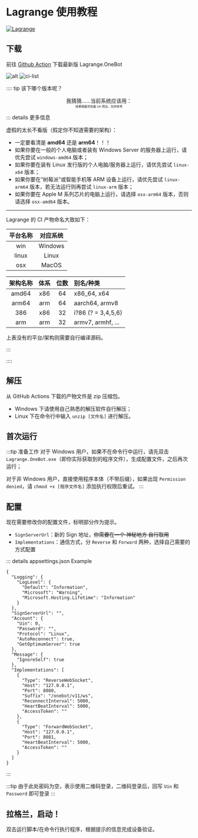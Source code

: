 # Lagrange 使用教程

[![Lagrange](https://img.shields.io/badge/Github-black?logo=Github)](https://github.com/LagrangeDev/Lagrange.Core)

## 下载

前往 [Github Action](https://github.com/LagrangeDev/Lagrange.Core/actions) 下载最新版 Lagrange.OneBot

![alt](/images/before/lagrange.webp)
![ci-list](/images/before/lagrange_ci_list.webp)

:::: tip 该下哪个版本呢？

<div align="center">我猜猜……当前系统应该用：</div>

<NameByPlatform />

<div align="center" style="font-size: 8px">结果根据浏览器 UA 得出，仅供参考</div>

::: details 更多信息

<curtain>虚假的</curtain>太长不看版（假定你不知道需要的架构）：

- 一定要看清是 **amd64** 还是 **arm64**！！！
- 如果你要在一般的个人电脑或者装有 Windows Server 的服务器上运行，请优先尝试 `windows-amd64` 版本；
- 如果你要在装有 Linux 发行版的个人电脑/服务器上运行，请优先尝试 `linux-x64` 版本；
- 如果你要在“树莓派”或智能手机等 ARM 设备上运行，请优先尝试 `linux-arm64` 版本，若无法运行则再尝试 `linux-arm` 版本；
- 如果你要在 Apple M 系列芯片的电脑上运行，请选择 `osx-arm64` 版本，否则请选择 `osx-amd64` 版本。

---

Lagrange 的 CI 产物命名大致如下：

| 平台名称 | 对应系统 |
| :------: | :------: |
|   win    | Windows  |
|  linux   |  Linux   |
|   osx    |  MacOS   |

| 架构名称 | 体系 | 位数 | 别名/种类          |
| :------: | :--: | :--: | :----------------- |
|  amd64   | x86  |  64  | x86_64, x64        |
|  arm64   | arm  |  64  | aarch64, armv8     |
|   386    | x86  |  32  | i?86 (? = 3,4,5,6) |
|   arm    | arm  |  32  | armv7, armhf, ...  |

上表没有的平台/架构则需要自行编译源码。

:::

::::

## 解压

从 GitHub Actions 下载的产物文件是 zip 压缩包。

- Windows 下请使用自己熟悉的解压软件自行解压；
- Linux 下在命令行中输入 `unzip [文件名]` 进行解压。

## 首次运行

:::tip 准备工作
对于 Windows 用户，如果不在命令行中运行，请先双击 `Lagrange.OneBot.exe`（即你实际获取到的程序文件），生成配置文件，之后再次运行；

对于非 Windows 用户，直接使用程序本体（不带后缀），如果出现 `Permission denied`，请 `chmod +x [程序文件名]` 添加执行权限后重试。
:::

## 配置

现在需要修改你的配置文件，标明部分作为提示。

- `SignServerUrl`：新的 Sign 地址，~~你需要在一个 神秘地方 自行取用~~
- `Implementations`：通信方式，分 `Reverse` 和 `Forward` 两种，选择自己需要的方式配置

::: details appsettings.json Example

```json{9,20}
{
  "Logging": {
    "LogLevel": {
      "Default": "Information",
      "Microsoft": "Warning",
      "Microsoft.Hosting.Lifetime": "Information"
    }
  },
  "SignServerUrl": "",
  "Account": {
    "Uin": 0,
    "Password": "",
    "Protocol": "Linux",
    "AutoReconnect": true,
    "GetOptimumServer": true
  },
  "Message": {
    "IgnoreSelf": true
  },
  "Implementations": [
    {
      "Type": "ReverseWebSocket",
      "Host": "127.0.0.1",
      "Port": 8080,
      "Suffix": "/onebot/v11/ws",
      "ReconnectInterval": 5000,
      "HeartBeatInterval": 5000,
      "AccessToken": ""
    },
    {
      "Type": "ForwardWebSocket",
      "Host": "127.0.0.1",
      "Port": 8081,
      "HeartBeatInterval": 5000,
      "AccessToken": ""
    }
  ]
}
```

:::

:::tip
由于此处密码为空，表示使用二维码登录，二维码登录后，回写 `Uin` 和 `Password` 即可登录
:::

## 拉格兰，启动！

双击运行脚本/在命令行执行程序，根据提示的信息完成设备验证。
